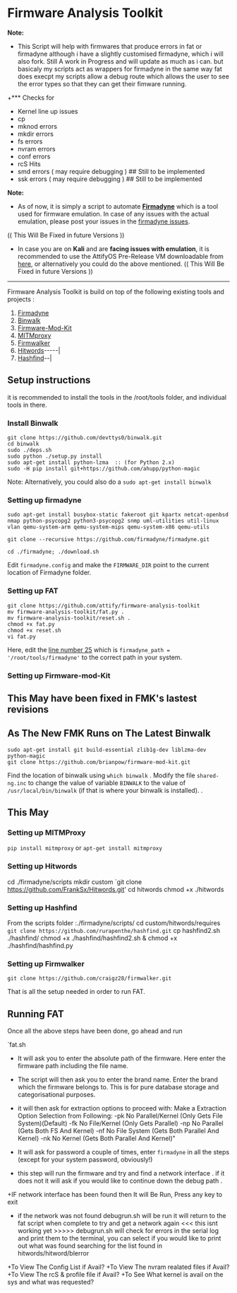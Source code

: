 # Firmware Analysis Toolkit 



**Note:** 
+ This Script will help with firmwares that produce errors in fat or firmadyne 
although i have a slightly customised firmadyne, which i will also fork.
Still A work in Progress and will update as much as i can.
but basicaly my scripts act as wrappers for firmadyne in the same way fat does execpt my scripts allow a debug route which allows the user to see the error types so that they can get their fimware running.

+*** Checks for 
+ Kernel line up issues
+ cp
+ mknod errors
+ mkdir errors
+ fs errors
+ nvram errors
+ conf errors 
+ rcS Hits
+ smd errors ( may require debugging ) ## Still to be implemented
+ ssk errors ( may require debugging ) ## Still to be implemented

**Note:** 
+ As of now, it is simply a script to automate **[Firmadyne](https://github.com/firmadyne/firmadyne)** which is a tool used for firmware emulation. In case of any issues with the actual emulation, please post your issues in the [firmadyne issues](https://github.com/firmadyne/firmadyne/issues).  

(( This Will Be Fixed in future Versions ))
+ In case you are on **Kali** and are **facing issues with emulation**, it is recommended to use the AttifyOS Pre-Release VM downloadable from [here](http://tinyurl.com/attifyos), or alternatively you could do the above mentioned.  (( This Will Be Fixed in future Versions ))

---

Firmware Analysis Toolkit is build on top of the following existing tools and projects : 

1. [Firmadyne](https://github.com/firmadyne/firmadyne)
2. [Binwalk](https://github.com/devttys0/binwalk) 
3. [Firmware-Mod-Kit](https://github.com/mirror/firmware-mod-kit)
4. [MITMproxy](https://mitmproxy.org/) 
5. [Firmwalker](https://github.com/craigz28/firmwalker) 
6. [Hitwords](https://github.com/FrankSx/Hitwords)-----|
7. [Hashfind](https://github.com/rurapenthe/hashfind)--|

## Setup instructions 

it is recommended to install the tools in the /root/tools folder, and individual tools in there. 

### Install Binwalk 

```
git clone https://github.com/devttys0/binwalk.git
cd binwalk
sudo ./deps.sh
sudo python ./setup.py install
sudo apt-get install python-lzma  :: (for Python 2.x) 
sudo -H pip install git+https://github.com/ahupp/python-magic
```

Note: Alternatively, you could also do a `sudo apt-get install binwalk`


### Setting up firmadyne 

`sudo apt-get install busybox-static fakeroot git kpartx netcat-openbsd nmap python-psycopg2 python3-psycopg2 snmp uml-utilities util-linux vlan qemu-system-arm qemu-system-mips qemu-system-x86 qemu-utils`

`git clone --recursive https://github.com/firmadyne/firmadyne.git`

`cd ./firmadyne; ./download.sh`

Edit `firmadyne.config` and make the `FIRMWARE_DIR` point to the current location of Firmadyne folder. 

### Setting up FAT

```
git clone https://github.com/attify/firmware-analysis-toolkit
mv firmware-analysis-toolkit/fat.py .
mv firmware-analysis-toolkit/reset.sh .
chmod +x fat.py 
chmod +x reset.sh
vi fat.py
```
Here, edit the [line number 25](https://github.com/FrankSx/firmware-analysis-toolkit/blob/master/fat.sh#L9) which is `firmadyne_path = '/root/tools/firmadyne'` to the correct path in your system.

### Setting up Firmware-mod-Kit 
## This May have been fixed in FMK's lastest revisions ###
## As The New FMK Runs on The Latest Binwalk ###
```
sudo apt-get install git build-essential zlib1g-dev liblzma-dev python-magic
git clone https://github.com/brianpow/firmware-mod-kit.git
```

Find the location of binwalk using `which binwalk` . Modify the file `shared-ng.inc` to change the value of variable `BINWALK` to the value of `/usr/local/bin/binwalk` (if that is where your binwalk is installed). . 

## This May 

### Setting up MITMProxy 

`pip install mitmproxy` 
or 
`apt-get install mitmproxy` 


### Setting up Hitwords

cd ./firmadyne/scripts
mkdir custom
`git clone https://github.com/FrankSx/Hitwords.git'
cd hitwords
chmod +x ./hitwords

### Setting up Hashfind

From the scripts folder :./firmadyne/scripts/
cd custom/hitwords/requires
`git clone https://github.com/rurapenthe/hashfind.git`
cp hashfind2.sh ./hashfind/
chmod +x ./hashfind/hashfind2.sh & chmod +x ./hashfind/hashfind.py


### Setting up Firmwalker 

`git clone https://github.com/craigz28/firmwalker.git` 

That is all the setup needed in order to run FAT. 


## Running FAT 

Once all the above steps have been done, go ahead and run 

`fat.sh 

+ It will ask you to enter the absolute path of the firmware. Here enter the firmware path including the file name. 

+ The script will then ask you to enter the brand name. Enter the brand which the firmware belongs to. This is for pure database storage and categorisational purposes. 

+ it will then ask for extraction options to proceed with:
 Make a Extraction Option Selection from Following:
   -pk    No Parallel/Kernel (Only Gets File System)(Default)
   -fk    No File/Kernel     (Only Gets Parallel)
   -np    No Parallel        (Gets Both FS And Kernel) 
   -nf    No File System     (Gets Both Parallel And Kernel)
   -nk    No Kernel          (Gets Both Parallel And Kernel)"

+ It will ask for password a couple of times, enter `firmadyne` in all the steps (except for your system password, obviously!)

+ this step will run the firmware and try and find a network interface . if it does not it will ask if you would like to continue down the debug path . 

+IF network interface has been found then It will Be Run, Press any key to exit

+ if the network was not found debugrun.sh will be run it will return to the 
fat script when complete to try and get a network again <<< this isnt working yet >>>>>
debugrun.sh will check for errors in the serial log and print them to the terminal,
you can select if you would like to print out what was found searching for the list
found in hitwords/hitword/blerror

+To View The Config List if Avail?
+To View The nvram realated files if Avail?
+To View The rcS & profile file if Avail?
+To See What kernel is avail on the sys and what was requested?
